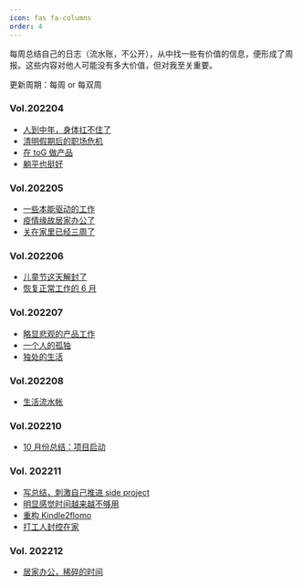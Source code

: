 ```yaml
---
icon: fas fa-columns
order: 4
---
```


每周总结自己的日志（流水账，不公开），从中找一些有价值的信息，便形成了周报。这些内容对他人可能没有多大价值，但对我至关重要。

更新周期：每周 or 每双周

### Vol.202204

- [人到中年，身体扛不住了](/2022/04/03/week-summary.html)
- [清明假期后的职场危机](/2022/04/11/week-summary.html)
- [在 toG 做产品](/2022/04/18/week-summary.html)
- [躺平也挺好](/2022/04/25/week-summary.html)

### Vol.202205

- [一些本能驱动的工作](/2022/05/08/week-summary.html)
- [疫情缘故居家办公了](/2022/05/16/week-summary.html)
- [关在家里已经三周了](/2022/05/29/week-summary.html)

### Vol.202206

- [儿童节这天解封了](/2022/06/05/week-summary.html)
- [恢复正常工作的 6 月](/2022/06/26/week-summary.html)

### Vol.202207

- [略显悲观的产品工作](/2022/07/03/week-summary.html)
- [一个人的孤独](/2022/07/13/week-summary.html)
- [独处的生活](/2022/07/31/week-summary.html)

### Vol.202208

- [生活流水帐](/2022/08/14/week-summary.html)

### Vol.202210

- [10 月份总结：项目启动](/2022/11/01/summary-about-october.html)

### Vol. 202211

- [写总结，刺激自己推进 side project](/2022/11/07/week-summary.html)
- [明显感觉时间越来越不够用](/2022/11/12/week-summary.html)
- [重构 Kindle2flomo](/2022/11/20/week-summary.html)
- [打工人封控在家](/2022/11/26/week-summary.html)

### Vol. 202212

- [居家办公，稀碎的时间](/2022/12/04/week-summary.html)
